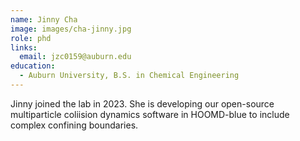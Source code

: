 ```yaml
---
name: Jinny Cha
image: images/cha-jinny.jpg
role: phd
links:
  email: jzc0159@auburn.edu
education:
  - Auburn University, B.S. in Chemical Engineering
---
```


Jinny joined the lab in 2023. She is developing our open-source multiparticle 
coliision dynamics software in HOOMD-blue to include complex confining
boundaries.

